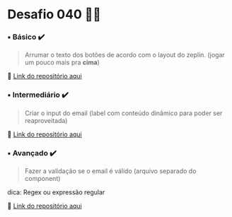 # Desafio 040  🤔💡


###  ▪️ Básico  ✔️

> Arrumar o texto dos botões de acordo com o layout do zeplin. (jogar um pouco mais pra **cima**)

🔗 [Link do repositório aqui]()



### ▪️ Intermediário ✔️ 

> Criar o input do email (label com conteúdo dinâmico para poder ser reaproveitada)

🔗 [Link do repositório aqui]() 



### ▪️ Avançado ✔️

> Fazer a validação se o email é válido (arquivo separado do component)

dica: Regex ou expressão regular

🔗 [Link do repositório aqui]()
